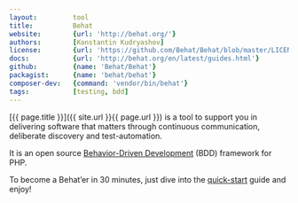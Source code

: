 ```yaml
---
layout:         tool
title:          Behat          
website:        {url: 'http://behat.org/'} 
authors:        [Konstantin Kudryashov]
license:        {url: 'https://github.com/Behat/Behat/blob/master/LICENSE', label: 'MIT'} 
docs:           {url: 'http://behat.org/en/latest/guides.html'} 
github:         {name: 'Behat/Behat'} 
packagist:      {name: 'behat/behat'}
composer-dev:   {command: 'vendor/bin/behat'}       
tags:           [testing, bdd]
---
```


[{{ page.title }}]({{ site.url }}{{ page.url }}) is a tool to support you in delivering software that matters
through continuous communication, deliberate discovery and test-automation.

<!--more--> 

It is an open source [Behavior-Driven Development](https://en.wikipedia.org/wiki/Behavior-driven_development) (BDD) framework for PHP.

To become a Behat’er in 30 minutes, just dive into the [quick-start](http://behat.org/en/latest/quick_start.html) guide and enjoy!
